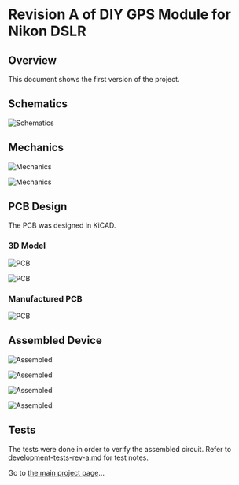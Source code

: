# Revision A of DIY GPS Module for Nikon DSLR

## Overview

This document shows the first version of the project.

## Schematics

![Schematics](../images/rev-a/rev-a-schematics.png)

## Mechanics

![Mechanics](../images/revision-a/mech_1.jpg)

![Mechanics](../images/revision-a/mech_2.jpg)

## PCB Design

The PCB was designed in KiCAD.

### 3D Model

![PCB](../images/revision-a/pcb-rev-a-3d-model-1.png)

![PCB](../images/revision-a/pcb-rev-a-3d-model-2.png)

### Manufactured PCB

![PCB](../images/revision-a/rev-a-pcb.jpg)

## Assembled Device

![Assembled](../images/revision-a/assembled_1.jpg)

![Assembled](../images/revision-a/assembled_2.jpg)

![Assembled](../images/revision-a/assembled_3.jpg)

![Assembled](../images/revision-a/assembled_4.jpg)

## Tests

The tests were done in order to verify the assembled circuit. Refer to [development-tests-rev-a.md](development-tests-rev-a.md) for test notes.


Go to [the main project page](../README.md)...
